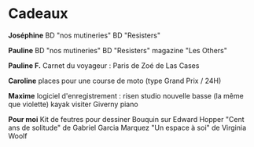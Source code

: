 # Cadeaux
**Joséphine**
BD "nos mutineries"
BD "Resisters"

**Pauline**
BD "nos mutineries"
BD "Resisters"
magazine "Les Others"

**Pauline F.**
Carnet du voyageur : Paris de Zoé de Las Cases

**Caroline**
places pour une course de moto (type Grand Prix / 24H)

**Maxime**
logiciel d'enregistrement : risen studio
nouvelle basse (la même que violette)
kayak
visiter Giverny
piano

**Pour moi**
Kit de feutres pour dessiner
Bouquin sur Edward Hopper
"Cent ans de solitude" de Gabriel Garcia Marquez
"Un espace à soi" de Virginia Woolf

